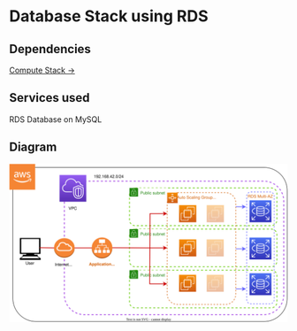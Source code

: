 # Database Stack using RDS

## Dependencies

[Compute Stack →](../../compute/)

## Services used

RDS Database on MySQL

## Diagram

![RDS Database Stack Diagram](database_rds.svg)
